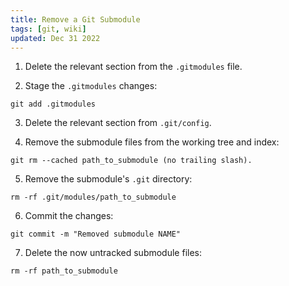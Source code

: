 ```yaml
---
title: Remove a Git Submodule
tags: [git, wiki]
updated: Dec 31 2022
---
```

1) Delete the relevant section from the `.gitmodules` file.

2) Stage the `.gitmodules` changes:

```
git add .gitmodules
```

3) Delete the relevant section from `.git/config`.

4) Remove the submodule files from the working tree and index:

```
git rm --cached path_to_submodule (no trailing slash).
```

5) Remove the submodule's `.git` directory:

```
rm -rf .git/modules/path_to_submodule
```

6) Commit the changes:

```
git commit -m "Removed submodule NAME"
```

7) Delete the now untracked submodule files:

```
rm -rf path_to_submodule
```
